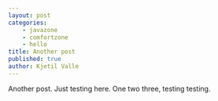 ```yaml
---
layout: post
categories: 
    - javazone
    - comfortzone
    - hello
title: Another post
published: true
author: Kjetil Valle
---
```


Another post. Just testing here. One two three, testing testing.
